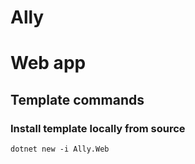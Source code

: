 # Ally
 
 # Web app

 ## Template commands

 ### Install template locally from source
 `dotnet new -i Ally.Web`
